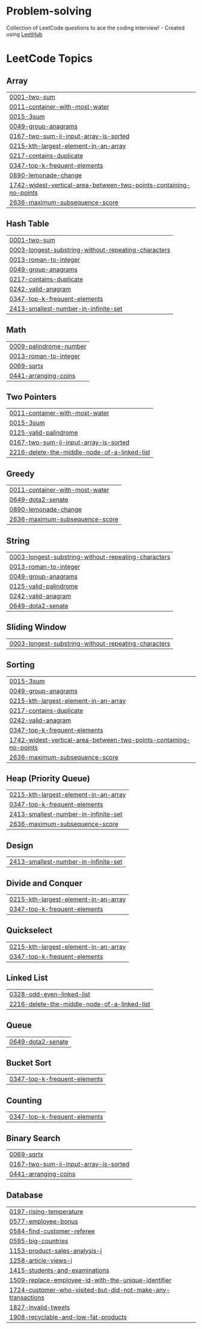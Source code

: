 # Problem-solving
Collection of LeetCode questions to ace the coding interview! - Created using [LeetHub](https://github.com/QasimWani/LeetHub)

<!---LeetCode Topics Start-->
# LeetCode Topics
## Array
|  |
| ------- |
| [0001-two-sum](https://github.com/Mohamed-Ashraf1/Problem-solving/tree/master/0001-two-sum) |
| [0011-container-with-most-water](https://github.com/Mohamed-Ashraf1/Problem-solving/tree/master/0011-container-with-most-water) |
| [0015-3sum](https://github.com/Mohamed-Ashraf1/Problem-solving/tree/master/0015-3sum) |
| [0049-group-anagrams](https://github.com/Mohamed-Ashraf1/Problem-solving/tree/master/0049-group-anagrams) |
| [0167-two-sum-ii-input-array-is-sorted](https://github.com/Mohamed-Ashraf1/Problem-solving/tree/master/0167-two-sum-ii-input-array-is-sorted) |
| [0215-kth-largest-element-in-an-array](https://github.com/Mohamed-Ashraf1/Problem-solving/tree/master/0215-kth-largest-element-in-an-array) |
| [0217-contains-duplicate](https://github.com/Mohamed-Ashraf1/Problem-solving/tree/master/0217-contains-duplicate) |
| [0347-top-k-frequent-elements](https://github.com/Mohamed-Ashraf1/Problem-solving/tree/master/0347-top-k-frequent-elements) |
| [0890-lemonade-change](https://github.com/Mohamed-Ashraf1/Problem-solving/tree/master/0890-lemonade-change) |
| [1742-widest-vertical-area-between-two-points-containing-no-points](https://github.com/Mohamed-Ashraf1/Problem-solving/tree/master/1742-widest-vertical-area-between-two-points-containing-no-points) |
| [2636-maximum-subsequence-score](https://github.com/Mohamed-Ashraf1/Problem-solving/tree/master/2636-maximum-subsequence-score) |
## Hash Table
|  |
| ------- |
| [0001-two-sum](https://github.com/Mohamed-Ashraf1/Problem-solving/tree/master/0001-two-sum) |
| [0003-longest-substring-without-repeating-characters](https://github.com/Mohamed-Ashraf1/Problem-solving/tree/master/0003-longest-substring-without-repeating-characters) |
| [0013-roman-to-integer](https://github.com/Mohamed-Ashraf1/Problem-solving/tree/master/0013-roman-to-integer) |
| [0049-group-anagrams](https://github.com/Mohamed-Ashraf1/Problem-solving/tree/master/0049-group-anagrams) |
| [0217-contains-duplicate](https://github.com/Mohamed-Ashraf1/Problem-solving/tree/master/0217-contains-duplicate) |
| [0242-valid-anagram](https://github.com/Mohamed-Ashraf1/Problem-solving/tree/master/0242-valid-anagram) |
| [0347-top-k-frequent-elements](https://github.com/Mohamed-Ashraf1/Problem-solving/tree/master/0347-top-k-frequent-elements) |
| [2413-smallest-number-in-infinite-set](https://github.com/Mohamed-Ashraf1/Problem-solving/tree/master/2413-smallest-number-in-infinite-set) |
## Math
|  |
| ------- |
| [0009-palindrome-number](https://github.com/Mohamed-Ashraf1/Problem-solving/tree/master/0009-palindrome-number) |
| [0013-roman-to-integer](https://github.com/Mohamed-Ashraf1/Problem-solving/tree/master/0013-roman-to-integer) |
| [0069-sqrtx](https://github.com/Mohamed-Ashraf1/Problem-solving/tree/master/0069-sqrtx) |
| [0441-arranging-coins](https://github.com/Mohamed-Ashraf1/Problem-solving/tree/master/0441-arranging-coins) |
## Two Pointers
|  |
| ------- |
| [0011-container-with-most-water](https://github.com/Mohamed-Ashraf1/Problem-solving/tree/master/0011-container-with-most-water) |
| [0015-3sum](https://github.com/Mohamed-Ashraf1/Problem-solving/tree/master/0015-3sum) |
| [0125-valid-palindrome](https://github.com/Mohamed-Ashraf1/Problem-solving/tree/master/0125-valid-palindrome) |
| [0167-two-sum-ii-input-array-is-sorted](https://github.com/Mohamed-Ashraf1/Problem-solving/tree/master/0167-two-sum-ii-input-array-is-sorted) |
| [2216-delete-the-middle-node-of-a-linked-list](https://github.com/Mohamed-Ashraf1/Problem-solving/tree/master/2216-delete-the-middle-node-of-a-linked-list) |
## Greedy
|  |
| ------- |
| [0011-container-with-most-water](https://github.com/Mohamed-Ashraf1/Problem-solving/tree/master/0011-container-with-most-water) |
| [0649-dota2-senate](https://github.com/Mohamed-Ashraf1/Problem-solving/tree/master/0649-dota2-senate) |
| [0890-lemonade-change](https://github.com/Mohamed-Ashraf1/Problem-solving/tree/master/0890-lemonade-change) |
| [2636-maximum-subsequence-score](https://github.com/Mohamed-Ashraf1/Problem-solving/tree/master/2636-maximum-subsequence-score) |
## String
|  |
| ------- |
| [0003-longest-substring-without-repeating-characters](https://github.com/Mohamed-Ashraf1/Problem-solving/tree/master/0003-longest-substring-without-repeating-characters) |
| [0013-roman-to-integer](https://github.com/Mohamed-Ashraf1/Problem-solving/tree/master/0013-roman-to-integer) |
| [0049-group-anagrams](https://github.com/Mohamed-Ashraf1/Problem-solving/tree/master/0049-group-anagrams) |
| [0125-valid-palindrome](https://github.com/Mohamed-Ashraf1/Problem-solving/tree/master/0125-valid-palindrome) |
| [0242-valid-anagram](https://github.com/Mohamed-Ashraf1/Problem-solving/tree/master/0242-valid-anagram) |
| [0649-dota2-senate](https://github.com/Mohamed-Ashraf1/Problem-solving/tree/master/0649-dota2-senate) |
## Sliding Window
|  |
| ------- |
| [0003-longest-substring-without-repeating-characters](https://github.com/Mohamed-Ashraf1/Problem-solving/tree/master/0003-longest-substring-without-repeating-characters) |
## Sorting
|  |
| ------- |
| [0015-3sum](https://github.com/Mohamed-Ashraf1/Problem-solving/tree/master/0015-3sum) |
| [0049-group-anagrams](https://github.com/Mohamed-Ashraf1/Problem-solving/tree/master/0049-group-anagrams) |
| [0215-kth-largest-element-in-an-array](https://github.com/Mohamed-Ashraf1/Problem-solving/tree/master/0215-kth-largest-element-in-an-array) |
| [0217-contains-duplicate](https://github.com/Mohamed-Ashraf1/Problem-solving/tree/master/0217-contains-duplicate) |
| [0242-valid-anagram](https://github.com/Mohamed-Ashraf1/Problem-solving/tree/master/0242-valid-anagram) |
| [0347-top-k-frequent-elements](https://github.com/Mohamed-Ashraf1/Problem-solving/tree/master/0347-top-k-frequent-elements) |
| [1742-widest-vertical-area-between-two-points-containing-no-points](https://github.com/Mohamed-Ashraf1/Problem-solving/tree/master/1742-widest-vertical-area-between-two-points-containing-no-points) |
| [2636-maximum-subsequence-score](https://github.com/Mohamed-Ashraf1/Problem-solving/tree/master/2636-maximum-subsequence-score) |
## Heap (Priority Queue)
|  |
| ------- |
| [0215-kth-largest-element-in-an-array](https://github.com/Mohamed-Ashraf1/Problem-solving/tree/master/0215-kth-largest-element-in-an-array) |
| [0347-top-k-frequent-elements](https://github.com/Mohamed-Ashraf1/Problem-solving/tree/master/0347-top-k-frequent-elements) |
| [2413-smallest-number-in-infinite-set](https://github.com/Mohamed-Ashraf1/Problem-solving/tree/master/2413-smallest-number-in-infinite-set) |
| [2636-maximum-subsequence-score](https://github.com/Mohamed-Ashraf1/Problem-solving/tree/master/2636-maximum-subsequence-score) |
## Design
|  |
| ------- |
| [2413-smallest-number-in-infinite-set](https://github.com/Mohamed-Ashraf1/Problem-solving/tree/master/2413-smallest-number-in-infinite-set) |
## Divide and Conquer
|  |
| ------- |
| [0215-kth-largest-element-in-an-array](https://github.com/Mohamed-Ashraf1/Problem-solving/tree/master/0215-kth-largest-element-in-an-array) |
| [0347-top-k-frequent-elements](https://github.com/Mohamed-Ashraf1/Problem-solving/tree/master/0347-top-k-frequent-elements) |
## Quickselect
|  |
| ------- |
| [0215-kth-largest-element-in-an-array](https://github.com/Mohamed-Ashraf1/Problem-solving/tree/master/0215-kth-largest-element-in-an-array) |
| [0347-top-k-frequent-elements](https://github.com/Mohamed-Ashraf1/Problem-solving/tree/master/0347-top-k-frequent-elements) |
## Linked List
|  |
| ------- |
| [0328-odd-even-linked-list](https://github.com/Mohamed-Ashraf1/Problem-solving/tree/master/0328-odd-even-linked-list) |
| [2216-delete-the-middle-node-of-a-linked-list](https://github.com/Mohamed-Ashraf1/Problem-solving/tree/master/2216-delete-the-middle-node-of-a-linked-list) |
## Queue
|  |
| ------- |
| [0649-dota2-senate](https://github.com/Mohamed-Ashraf1/Problem-solving/tree/master/0649-dota2-senate) |
## Bucket Sort
|  |
| ------- |
| [0347-top-k-frequent-elements](https://github.com/Mohamed-Ashraf1/Problem-solving/tree/master/0347-top-k-frequent-elements) |
## Counting
|  |
| ------- |
| [0347-top-k-frequent-elements](https://github.com/Mohamed-Ashraf1/Problem-solving/tree/master/0347-top-k-frequent-elements) |
## Binary Search
|  |
| ------- |
| [0069-sqrtx](https://github.com/Mohamed-Ashraf1/Problem-solving/tree/master/0069-sqrtx) |
| [0167-two-sum-ii-input-array-is-sorted](https://github.com/Mohamed-Ashraf1/Problem-solving/tree/master/0167-two-sum-ii-input-array-is-sorted) |
| [0441-arranging-coins](https://github.com/Mohamed-Ashraf1/Problem-solving/tree/master/0441-arranging-coins) |
## Database
|  |
| ------- |
| [0197-rising-temperature](https://github.com/Mohamed-Ashraf1/Problem-solving/tree/master/0197-rising-temperature) |
| [0577-employee-bonus](https://github.com/Mohamed-Ashraf1/Problem-solving/tree/master/0577-employee-bonus) |
| [0584-find-customer-referee](https://github.com/Mohamed-Ashraf1/Problem-solving/tree/master/0584-find-customer-referee) |
| [0595-big-countries](https://github.com/Mohamed-Ashraf1/Problem-solving/tree/master/0595-big-countries) |
| [1153-product-sales-analysis-i](https://github.com/Mohamed-Ashraf1/Problem-solving/tree/master/1153-product-sales-analysis-i) |
| [1258-article-views-i](https://github.com/Mohamed-Ashraf1/Problem-solving/tree/master/1258-article-views-i) |
| [1415-students-and-examinations](https://github.com/Mohamed-Ashraf1/Problem-solving/tree/master/1415-students-and-examinations) |
| [1509-replace-employee-id-with-the-unique-identifier](https://github.com/Mohamed-Ashraf1/Problem-solving/tree/master/1509-replace-employee-id-with-the-unique-identifier) |
| [1724-customer-who-visited-but-did-not-make-any-transactions](https://github.com/Mohamed-Ashraf1/Problem-solving/tree/master/1724-customer-who-visited-but-did-not-make-any-transactions) |
| [1827-invalid-tweets](https://github.com/Mohamed-Ashraf1/Problem-solving/tree/master/1827-invalid-tweets) |
| [1908-recyclable-and-low-fat-products](https://github.com/Mohamed-Ashraf1/Problem-solving/tree/master/1908-recyclable-and-low-fat-products) |
<!---LeetCode Topics End-->